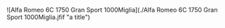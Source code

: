 ![Alfa Romeo 6C 1750 Gran Sport 1000Miglia](./Alfa Romeo 6C 1750 Gran Sport 1000Miglia.jfif "a title")
